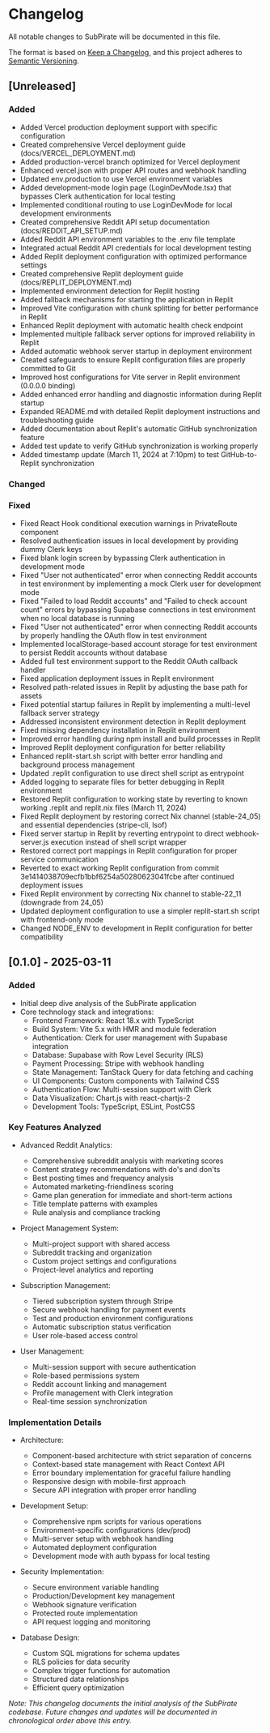 # Changelog

All notable changes to SubPirate will be documented in this file.

The format is based on [Keep a Changelog](https://keepachangelog.com/en/1.0.0/),
and this project adheres to [Semantic Versioning](https://semver.org/spec/v2.0.0.html).

## [Unreleased]
### Added
- Added Vercel production deployment support with specific configuration
- Created comprehensive Vercel deployment guide (docs/VERCEL_DEPLOYMENT.md)
- Added production-vercel branch optimized for Vercel deployment
- Enhanced vercel.json with proper API routes and webhook handling
- Updated env.production to use Vercel environment variables
- Added development-mode login page (LoginDevMode.tsx) that bypasses Clerk authentication for local testing
- Implemented conditional routing to use LoginDevMode for local development environments
- Created comprehensive Reddit API setup documentation (docs/REDDIT_API_SETUP.md)
- Added Reddit API environment variables to the .env file template
- Integrated actual Reddit API credentials for local development testing
- Added Replit deployment configuration with optimized performance settings
- Created comprehensive Replit deployment guide (docs/REPLIT_DEPLOYMENT.md)
- Implemented environment detection for Replit hosting
- Added fallback mechanisms for starting the application in Replit
- Improved Vite configuration with chunk splitting for better performance in Replit
- Enhanced Replit deployment with automatic health check endpoint
- Implemented multiple fallback server options for improved reliability in Replit
- Added automatic webhook server startup in deployment environment
- Created safeguards to ensure Replit configuration files are properly committed to Git
- Improved host configurations for Vite server in Replit environment (0.0.0.0 binding)
- Added enhanced error handling and diagnostic information during Replit startup
- Expanded README.md with detailed Replit deployment instructions and troubleshooting guide
- Added documentation about Replit's automatic GitHub synchronization feature
- Added test update to verify GitHub synchronization is working properly
- Added timestamp update (March 11, 2024 at 7:10pm) to test GitHub-to-Replit synchronization

### Changed

### Fixed
- Fixed React Hook conditional execution warnings in PrivateRoute component
- Resolved authentication issues in local development by providing dummy Clerk keys
- Fixed blank login screen by bypassing Clerk authentication in development mode
- Fixed "User not authenticated" error when connecting Reddit accounts in test environment by implementing a mock Clerk user for development mode
- Fixed "Failed to load Reddit accounts" and "Failed to check account count" errors by bypassing Supabase connections in test environment when no local database is running
- Fixed "User not authenticated" error when connecting Reddit accounts by properly handling the OAuth flow in test environment
- Implemented localStorage-based account storage for test environment to persist Reddit accounts without database
- Added full test environment support to the Reddit OAuth callback handler
- Fixed application deployment issues in Replit environment
- Resolved path-related issues in Replit by adjusting the base path for assets
- Fixed potential startup failures in Replit by implementing a multi-level fallback server strategy
- Addressed inconsistent environment detection in Replit deployment
- Fixed missing dependency installation in Replit environment
- Improved error handling during npm install and build processes in Replit
- Improved Replit deployment configuration for better reliability
- Enhanced replit-start.sh script with better error handling and background process management
- Updated .replit configuration to use direct shell script as entrypoint
- Added logging to separate files for better debugging in Replit environment
- Restored Replit configuration to working state by reverting to known working .replit and replit.nix files (March 11, 2024)
- Fixed Replit deployment by restoring correct Nix channel (stable-24_05) and essential dependencies (stripe-cli, lsof)
- Fixed server startup in Replit by reverting entrypoint to direct webhook-server.js execution instead of shell script wrapper
- Restored correct port mappings in Replit configuration for proper service communication
- Reverted to exact working Replit configuration from commit 3e1414038709ecfb1bbf6254a50280623041fcbe after continued deployment issues
- Fixed Replit environment by correcting Nix channel to stable-22_11 (downgrade from 24_05)
- Updated deployment configuration to use a simpler replit-start.sh script with frontend-only mode
- Changed NODE_ENV to development in Replit configuration for better compatibility

## [0.1.0] - 2025-03-11
### Added
- Initial deep dive analysis of the SubPirate application
- Core technology stack and integrations:
  - Frontend Framework: React 18.x with TypeScript
  - Build System: Vite 5.x with HMR and module federation
  - Authentication: Clerk for user management with Supabase integration
  - Database: Supabase with Row Level Security (RLS)
  - Payment Processing: Stripe with webhook handling
  - State Management: TanStack Query for data fetching and caching
  - UI Components: Custom components with Tailwind CSS
  - Authentication Flow: Multi-session support with Clerk
  - Data Visualization: Chart.js with react-chartjs-2
  - Development Tools: TypeScript, ESLint, PostCSS

### Key Features Analyzed
- Advanced Reddit Analytics:
  - Comprehensive subreddit analysis with marketing scores
  - Content strategy recommendations with do's and don'ts
  - Best posting times and frequency analysis
  - Automated marketing-friendliness scoring
  - Game plan generation for immediate and short-term actions
  - Title template patterns with examples
  - Rule analysis and compliance tracking

- Project Management System:
  - Multi-project support with shared access
  - Subreddit tracking and organization
  - Custom project settings and configurations
  - Project-level analytics and reporting

- Subscription Management:
  - Tiered subscription system through Stripe
  - Secure webhook handling for payment events
  - Test and production environment configurations
  - Automatic subscription status verification
  - User role-based access control

- User Management:
  - Multi-session support with secure authentication
  - Role-based permissions system
  - Reddit account linking and management
  - Profile management with Clerk integration
  - Real-time session synchronization

### Implementation Details
- Architecture:
  - Component-based architecture with strict separation of concerns
  - Context-based state management with React Context API
  - Error boundary implementation for graceful failure handling
  - Responsive design with mobile-first approach
  - Secure API integration with proper error handling

- Development Setup:
  - Comprehensive npm scripts for various operations
  - Environment-specific configurations (dev/prod)
  - Multi-server setup with webhook handling
  - Automated deployment configuration
  - Development mode with auth bypass for local testing

- Security Implementation:
  - Secure environment variable handling
  - Production/Development key management
  - Webhook signature verification
  - Protected route implementation
  - API request logging and monitoring

- Database Design:
  - Custom SQL migrations for schema updates
  - RLS policies for data security
  - Complex trigger functions for automation
  - Structured data relationships
  - Efficient query optimization

_Note: This changelog documents the initial analysis of the SubPirate codebase. Future changes and updates will be documented in chronological order above this entry._

